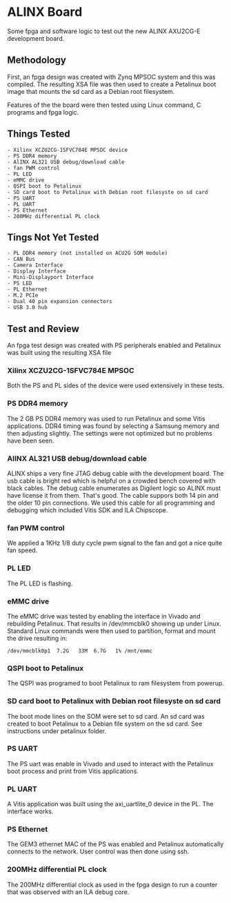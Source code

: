 # ALINX Board
Some fpga and software logic to test out the new ALINX AXU2CG-E development board.

## Methodology
First, an fpga design was created with Zynq MPSOC system and this was compiled.  The resulting XSA file was then used to 
create a Petalinux boot image that mounts the sd card as a Debian root filesystem.

Features of the the board were then tested using Linux command, C programs and fpga logic.

## Things Tested
    - Xilinx XCZU2CG-1SFVC784E MPSOC device
    - PS DDR4 memory
    - AlINX AL321 USB debug/download cable
    - fan PWM control
    - PL LED
    - eMMC drive
    - QSPI boot to Petalinux
    - SD card boot to Petalinux with Debian root filesyste on sd card
    - PS UART
    - PL UART
    - PS Ethernet
    - 200MHz differential PL clock

## Tings Not Yet Tested
    - PL DDR4 memory (not installed on ACU2G SOM module)
    - CAN Bus
    - Camera Interface
    - Display Interface
    - Mini-Displayport Interface
    - PS LED
    - PL Ethernet
    - M.2 PCIe
    - Dual 40 pin expansion connectors
    - USB 3.0 hub


## Test and Review
An fpga test design was created with PS peripherals enabled and Petalinux was built using the resulting XSA file

###  Xilinx XCZU2CG-1SFVC784E MPSOC
Both the PS and PL sides of the device were used extensively in these tests.

### PS DDR4 memory
The 2 GB PS DDR4 memory was used to run Petalinux and some Vitis applications.  DDR4 timing was found by selecting a Samsung memory and then adjusting slightly. The settings were not optimized but no problems have been seen.

### AlINX AL321 USB debug/download cable
ALINX ships a very fine JTAG debug cable with the development board.  The usb cable is bright red which is helpful on a crowded bench covered with black cables. The debug cable enumerates as Digilent logic so ALINX must have license it from them. That's good. The cable suppors both 14 pin and the older 10 pin connections.
We used this cable for all programming and debugging which included Vitis SDK and ILA Chipscope.

### fan PWM control
We applied a 1KHz 1/8 duty cycle pwm signal to the fan and got a nice quite fan speed.

### PL LED
The PL LED is flashing.

### eMMC drive
The eMMC drive was tested by enabling the interface in Vivado and rebuilding Petalinux.  That results in /dev/mmcblk0 showing up under Linux. Standard Linux commands were then used to partition, format and mount the drive resulting in:

    /dev/mmcblk0p1  7.2G   33M  6.7G   1% /mnt/emmc


### QSPI boot to Petalinux
The QSPI was programed to boot Petalinux to ram filesystem from powerup.

### SD card boot to Petalinux with Debian root filesyste on sd card
The boot mode lines on the SOM were set to sd card.  An sd card was created to boot Petalinux to a Debian file system on the sd card. See instructions under petalinux folder.

### PS UART
The PS uart was enable in Vivado and used to interact with the Petalinux boot process and print from Vitis applications.

### PL UART
A Vitis application was built using the axi_uartlite_0 device in the PL. The interface works.

### PS Ethernet
The GEM3 ethernet MAC of the PS was enabled and Petalinux automatically connects to the network. User control was then done using ssh.

### 200MHz differential PL clock
The 200MHz differential clock as used in the fpga design to run a counter that was observed with an ILA debug core.

